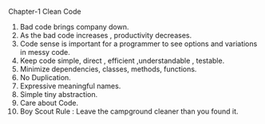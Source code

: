 Chapter-1 Clean Code
1. Bad code brings company down.
2. As the bad code increases , productivity decreases.
3. Code sense is important for a programmer to see options and variations in messy code.
4. Keep code simple, direct , efficient ,understandable , testable.
5. Minimize dependencies, classes, methods, functions.
6. No Duplication.
7. Expressive meaningful names.
8. Simple tiny abstraction.
9. Care about Code.
10. Boy Scout Rule : Leave the campground cleaner than you found it.